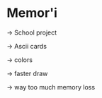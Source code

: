 # Memor'i

-> School project

-> Ascii cards

-> colors

-> faster draw

-> way too much memory loss
